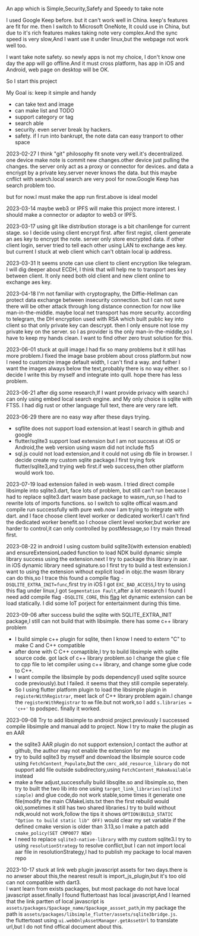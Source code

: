 An app which is Simple,Security,Safefy and Speedy to take note

I used Google Keep before. but it can't work well in China. keep's features are fit for me.
then I switch to Microsoft OneNote, It could use in China, but due to it's rich features makes taking note very complex.And the sync speed is very slow,And I want use it under linux,but the webpage not work well too.

I want take note safety. so newly apps is not my choice, I don't know one day the app will go offline.And it must cross platform, has app in iOS and Android, web page on desktop will be OK.

So I start this project

My Goal is: keep it simple and handy
   
* can take text and image
* can make list and TODO
* support category or tag
* search able
* security. even server break by hackers.
* safety. if I run into bankrupt, the note data can easy tranport to other space

2023-02-27
I think "git" philosophy fit snote very well.it's decentralized. one device make note is commit new changes.other device just pulling the changes.
the server only act as a proxy or connector for devices.
and data a encriypt by a private key.server never knows the data.
but this maybe cnflict with search.local search are very pool for now.Google Keep has search problem too.

but for now.I must make the app run first.above is ideal model

2023-03-14
maybe web3 or IPFS will make this project more interest. I should make a connector or adaptor to web3 or IPFS.

2023-03-17
using git like distribution storage is a bit chanllenge for current stage. so I decide using client encrypt first.
after first regist, client generate an aes key to encrypt the note. server only store encrypted data.
if other client login, server tried to tell each other using LAN to exchange aes key. but current I stuck at web client which can't obtain local ip address.

2023-03-31
It seems snote can use client to client encryption like telegram. I will dig deeper about ECDH, I think that will help me to transport aes key between client. It only need both old client and new client online to exchange aes key.

2023-04-18
I'm not familiar with cryptography, the Diffie-Hellman can protect data exchange between insecurity connection. but I can not sure there will be other attack through long distance connection for now like man-in-the-middle. 
maybe local net transport has more security.
according to telegram, the DH encryption used with RSA which built public key into client so that only private key can descrypt. then I only ensure not lose my private key on the server. so I as provider is the only man-in-the-middle,so I have to keep my hands clean.
I want to find other zero trust solution for this.

2023-06-01
stuck at quill image.I had fix so many problems but it still has more problem.I fixed the image base problem about cross platform.but now I need to customize image default width, I can't find a way. and futher I want the images always below the text,probably there is no way either. so I decide I write this by myself and integrate into quill. hope there has less problem.

2023-06-21
after dig some research,If I want provide privacy with search.I can only using embed local search engine. and My only choice is sqlite with FTS5.
I had dig rust or other language full text, there are very rare left.

2023-06-29
there are no easy way after these days trying.
* sqflite does not support load extension.at least I search in github and google
* flutter/sqlite3 support load extension but I am not success at iOS or Android,the web version using wasm did not include fts5
* sql.js could not load extension,and it could not using db file in browser.
I decide create my custom sqlite package.I first trying fork flutter/sqlite3,and trying web first.if web success,then other platform would work too.

2023-07-19
load extension failed in web wasm. I tried direct compile libsimple into sqlite3.dart, face lots of problem, but still can't run because I had to replace sqlite3.dart wasm base package to wasm_run,so I had to rewrite lots of imports functions.
so I switch to sqlite offical wasm.and compile run successfully with pure web.now I am trying to integrate with dart. and I face choose client level worker or dedicated worker1.I can't find the dedicated worker benefit.so I choose client level worker,but worker are harder to control,it can only controlled by postMessage,so I try main thread first.

2023-08-22
in android I using custom build sqlite3(with extension enabled) and ensureExtensionLoaded function to load NDK build dynamic simple library success using the extension.next I try to package this library in aar.
in iOS dynamic library need sginature.so I first try to build a test extension.I want to using the extension without explicit load in objc.the wasm library can do this,so I trace this found a compile flag `-DSQLITE_EXTRA_INIT=func`,first try in iOS I got `EXC_BAD_ACCESS`,I try to using this flag under linux,I got `Segmentation Fault`,after a lot research I found I need add compile flag `-DSQLITE_CORE`, this [flag](https://www.sqlite.org/loadext.html) let dynamic extension can be load statically.
I did some IoT porject for entertainment during this time.

2023-09-06
after success build the sqlite with SQLITE_EXTRA_INIT package,I still can not build that with libsimple. there has some c++ library problem
* I build simple c++ plugin for sqlite, then I know I need to extern "C" to make C and C++ compatible
* after done with C C++ comaptible,I try to build libsimple with sqlite source code. got lack of c++ library problem.so I change the glue c file to cpp file to let compiler using c++ library, and change some glue code to C++.
* I want compile the libsimple by pods dependency(I used sqlite source code previously).but I failed. it seems that they still compile seperately.
* So I using flutter platform plugin to load the libsimple plugin in `registerWithRegistrar`, meet lack of C++ library problem again.I change the `registerWithRegistrar` to `mm` file.but not work,so I add `s.libraries = 'c++'` to podspec. finally it worked.

2023-09-08
Try to add libsimple to android project.previously I successed compile libsimple and manual add to project. Now I try to make the plugin as en AAR
* the sqlite3 AAR plugin do not support extension,I contact the author at github, the author may not enable the extension for me
* try to build sqlite3 by myself and download the libsimple source code using `FetchContent_Populate`,but the `cmrc_add_resource_library` do not support add file outside subdirectory,using `FetchContent_MakeAvailable` instead
* make a few adjust,successfully build libsqlite.so and libsimple.so, then try to built the two lib into one using `target_link_libraries(sqlite3 simple)` and glue code,do not work stable,some times it generate one file(modify the main CMakeLists.txt then the first rebuild would ok),sometimes it still has two shared libraries.I try to build without ndk,would not work,follow the tips it shows `OPTION(BUILD_STATIC "Option to build static lib" OFF)` would clear my set variable if the defined cmake version is older than 3.13,so I make a patch add `cmake_policy(SET CMP0077 NEW)`
* I need to replace `sqlite3-native-library` with my custom sqlite3.I try to using `resolutionStrategy` to resolve conflict,but I can not import local aar file in resolutionStrategy,I had to publish my package to local maven repo

2023-10-17
stuck at link web plugin javascript assets for two days.there is no anwser about this,the nearest result is import_js_plugin,but it's too old can not compatible with dart3.  
I want learn from exists packages, but most package do not have local javascript asset.finally I found fluttertoast has local javascript,And I learned that the link partten of local javascript is `assets/packages/$package_name/$package_assset_path`,in my package the path is `assets/packages/libsimple_flutter/assets/sqlite3bridge.js`.  
the fluttertoast using `ui.webOnlyAssetManager.getAssetUrl` to translate url,but I do not find offical document about this.
